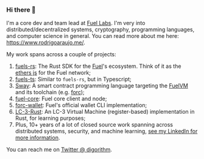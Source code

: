 ### Hi there 👋

I'm a core dev and team lead at [Fuel Labs](https://fuel.network/). I'm very into distributed/decentralized systems, cryptography, programming languages, and computer science in general. You can read more about me here: https://www.rodrigoaraujo.me/. 

My work spans across a couple of projects:

1. [fuels-rs](https://github.com/FuelLabs/fuels-rs): The Rust SDK for the [Fuel](https://fuel.network/)'s ecosystem. Think of it as the [ethers js](https://docs.ethers.io/v5/) for the Fuel network;
2. [fuels-ts](https://github.com/FuelLabs/fuels-ts/): Similar to `fuels-rs`, but in Typescript;
3. [Sway](https://github.com/FuelLabs/sway): A smart contract programming language targeting the [FuelVM](https://github.com/FuelLabs/fuel-vm) and its toolchain (e.g. [forc](https://github.com/FuelLabs/sway/tree/master/forc));
4. [fuel-core](https://github.com/FuelLabs/fuel-core): Fuel core client and node;
5. [forc-wallet](https://github.com/FuelLabs/forc-wallet): Fuel's official wallet CLI implementation;
6. [LC-3-Rust](https://github.com/digorithm/LC-3-Rust): An LC-3 Virtual Machine (register-based) implementation in Rust, for learning purposes;
7. Plus, 10+ years of a lot of closed source work spanning across distributed systems, security, and machine learning, [see my LinkedIn for more information](https://www.linkedin.com/in/rodrigo-araujo-196a9358/).


You can reach me on [Twitter @ digorithm](https://twitter.com/Digorithm).
